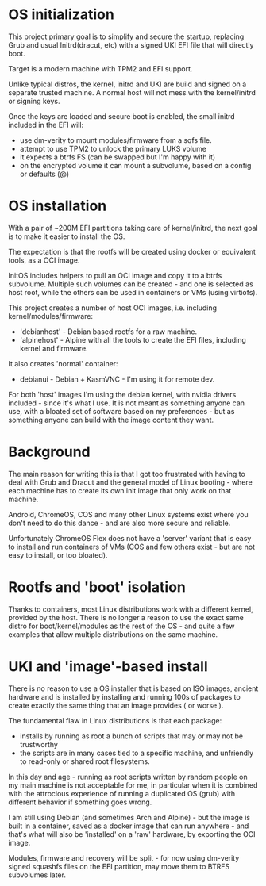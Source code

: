 # OS initialization

This project primary goal is to simplify and secure the startup, replacing Grub and usual Initrd(dracut, etc) with 
a signed UKI EFI file that will directly boot.

Target is a modern machine with TPM2 and EFI support. 

Unlike typical distros, the kernel, initrd and UKI are build and signed on a separate trusted machine. A normal host will not mess with the kernel/initrd or signing keys. 

Once the keys are loaded and secure boot is enabled, the small
initrd included in the EFI will:
- use dm-verity to mount modules/firmware from a sqfs file.
- attempt to use TPM2 to unlock the primary LUKS volume
- it expects a btrfs FS (can be swapped but I'm happy with it)
- on the encrypted volume it can mount a subvolume, based on a config or defaults (@)

# OS installation

With a pair of ~200M EFI partitions taking care of kernel/initrd, the next goal is to make it easier to install the OS.

The expectation is that the rootfs will be created using docker
or equivalent tools, as a OCI image.

InitOS includes helpers to pull an OCI image and copy it to a
btrfs subvolume. Multiple such volumes can be created - and one is selected as host root, while the others can be used in
containers or VMs (using virtiofs).

This project creates a number of host OCI images, i.e. including kernel/modules/firmware:
- 'debianhost' - Debian based rootfs for a raw machine. 
- 'alpinehost' - Alpine with all the tools to create the EFI files, including kernel and firmware.

It also creates 'normal' container:
- debianui - Debian + KasmVNC - I'm using it for remote dev.

For both 'host' images I'm using the debian kernel, with nvidia
drivers included - since it's what I use. It is not meant 
as something anyone can use, with a bloated set of software based on my preferences - but as something anyone can build
with the image content they want. 


# Background


The main reason for writing this is that I got too frustrated with having to deal with 
Grub and Dracut and the general model of Linux booting - where each machine has to 
create its own init image that only work on that machine. 

Android, ChromeOS, COS and many other Linux systems exist where you don't need to do
this dance - and are also more secure and reliable. 

Unfortunately ChromeOS Flex
does not have a 'server' variant that is easy to install and run containers of VMs (COS
and few others exist - but are not easy to install, or too bloated).

# Rootfs and 'boot' isolation

Thanks to containers, most Linux distributions work with a different kernel, provided
by the host. There is no longer a reason to use the exact same distro for boot/kernel/modules as the rest of the OS - and quite a few examples that allow
multiple distributions on the same machine.

# UKI and 'image'-based install

There is no reason to use a OS installer that is based on ISO images, ancient hardware
and is installed by installing and running 100s of packages to create exactly the same
thing that an image provides ( or worse ).

The fundamental flaw in Linux distributions is that each package:
- installs by running as root a bunch of scripts that may or may not be trustworthy
- the scripts are in many cases tied to a specific machine, and unfriendly to read-only or shared root filesystems.

In this day and age - running as root scripts written by random people on my main
machine is not acceptable for me, in particular when it is combined with the attrocious
experience of running a duplicated OS (grub) with different behavior if something
goes wrong.

I am still using Debian (and sometimes Arch and Alpine) - but the image is built
in a container, saved as a docker image that can run anywhere - and that's what
will also be 'installed' on a 'raw' hardware, by exporting the OCI image.

Modules, firmware and recovery will be split - for now using dm-verity signed 
squashfs files on the EFI partition, may move them to BTRFS subvolumes later.


